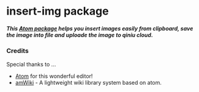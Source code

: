 insert-img package
==============================================================

##### This [Atom package](https://atom.io/packages/markdown-themeable-pdf) helps you insert images easily from clipboard, save the image into file and uploade the image to qiniu cloud.

### Credits

Special thanks to ...

-	[Atom](https://atom.io/) for this wonderful editor!
-	[amWiki](https://github.com/TevinLi/amWiki) - A lightweight  wiki library system based on atom.
